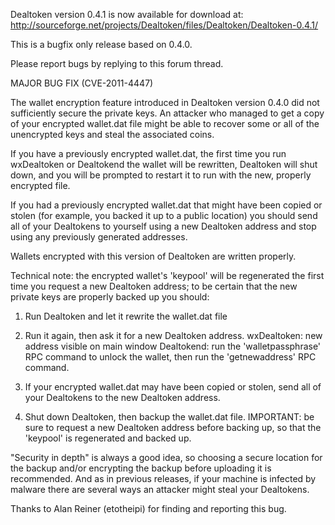 Dealtoken version 0.4.1 is now available for download at:
http://sourceforge.net/projects/Dealtoken/files/Dealtoken/Dealtoken-0.4.1/

This is a bugfix only release based on 0.4.0.

Please report bugs by replying to this forum thread.

MAJOR BUG FIX  (CVE-2011-4447)

The wallet encryption feature introduced in Dealtoken version 0.4.0 did not sufficiently secure the private keys. An attacker who
managed to get a copy of your encrypted wallet.dat file might be able to recover some or all of the unencrypted keys and steal the
associated coins.

If you have a previously encrypted wallet.dat, the first time you run wxDealtoken or Dealtokend the wallet will be rewritten, Dealtoken will
shut down, and you will be prompted to restart it to run with the new, properly encrypted file.

If you had a previously encrypted wallet.dat that might have been copied or stolen (for example, you backed it up to a public
location) you should send all of your Dealtokens to yourself using a new Dealtoken address and stop using any previously generated addresses.

Wallets encrypted with this version of Dealtoken are written properly.

Technical note: the encrypted wallet's 'keypool' will be regenerated the first time you request a new Dealtoken address; to be certain that the
new private keys are properly backed up you should:

1. Run Dealtoken and let it rewrite the wallet.dat file

2. Run it again, then ask it for a new Dealtoken address.
wxDealtoken: new address visible on main window
Dealtokend: run the 'walletpassphrase' RPC command to unlock the wallet,  then run the 'getnewaddress' RPC command.

3. If your encrypted wallet.dat may have been copied or stolen, send all of your Dealtokens to the new Dealtoken address.

4. Shut down Dealtoken, then backup the wallet.dat file.
IMPORTANT: be sure to request a new Dealtoken address before backing up, so that the 'keypool' is regenerated and backed up.

"Security in depth" is always a good idea, so choosing a secure location for the backup and/or encrypting the backup before uploading it is recommended. And as in previous releases, if your machine is infected by malware there are several ways an attacker might steal your Dealtokens.

Thanks to Alan Reiner (etotheipi) for finding and reporting this bug.
